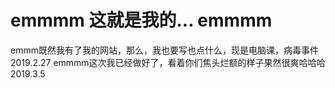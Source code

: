 # emmmm  这就是我的...   emmmm
emmm既然我有了我的网站，那么，我也要写也点什么，现是电脑课，病毒事件2019.2.27
emmmm这次我已经做好了，看着你们焦头烂额的样子果然很爽哈哈哈2019.3.5
